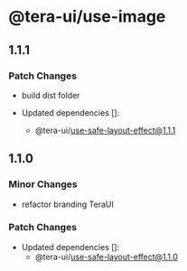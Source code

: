 # @tera-ui/use-image

## 1.1.1

### Patch Changes

- build dist folder

- Updated dependencies []:
  - @tera-ui/use-safe-layout-effect@1.1.1

## 1.1.0

### Minor Changes

- refactor branding TeraUI

### Patch Changes

- Updated dependencies []:
  - @tera-ui/use-safe-layout-effect@1.1.0
